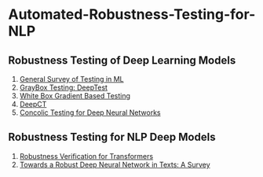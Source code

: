 # Automated-Robustness-Testing-for-NLP

## Robustness Testing of Deep Learning Models
1. [General Survey of Testing in ML](https://ieeexplore.ieee.org/stamp/stamp.jsp?tp=&arnumber=9000651)
2. [GrayBox Testing: DeepTest](https://arxiv.org/pdf/1708.08559.pdf)
3. [White Box Gradient Based Testing](https://arxiv.org/abs/1705.06640)
4. [DeepCT](https://ieeexplore.ieee.org/stamp/stamp.jsp?tp=&arnumber=8668044)
5. [Concolic Testing for Deep Neural Networks](http://qav.comlab.ox.ac.uk/papers/swr+18.pdf)

## Robustness Testing for NLP Deep Models 
1. [Robustness Verification for Transformers](https://arxiv.org/pdf/2002.06622.pdf)
2. [Towards a Robust Deep Neural Network in
Texts: A Survey](https://arxiv.org/pdf/1902.07285.pdf)

